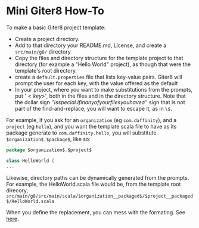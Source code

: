 # Mini Giter8 How-To

To make a basic Giter8 project template:

- Create a project directory.  
- Add to that directory your README.md, License, and create a `src/main/g8/` directory
- Copy the files and directory structure for the template project to that directory (for example a "Hello World" project),
as though that were the template's root directory.
- create a `default.properties` file that lists key-value pairs.  Giter8 will prompt the user for each key, with the value offered as the default
- In your project, where you want to make substitutions from the prompts, put '$<key>$', both in the files and in the directory structure.  Note
that the dollar sign '$' is special.  If in any of your files you have a '$' sign that is not part of the find-and-replace, you will want to escape it,
as in `\$`.

For example, if you ask for an `organization` (eg `com.daffinity`), and a `project` (eg `hello`), and you want the template scala file to 
have as its package generate to `com.daffinity.hello`, you will substitute  `$organization$.$package$`, like so:

```scala
package $organization$.$project$

class HelloWorld {
...

```

Likewise, directory paths can be dynamically generated from the prompts.  For example, the HelloWorld.scala file would be, from the template root direcory,
`src/main/g8/src/main/scala/$organization__packaged$/$project__packaged$/HelloWorld.scala`

When you define the replacement, you can mess with the formating.  See [here](http://www.foundweekends.org/giter8/formatting.html).




